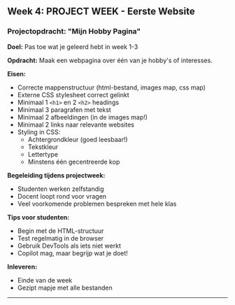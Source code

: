 ## Week 4: PROJECT WEEK - Eerste Website

### Projectopdracht: "Mijn Hobby Pagina"

**Doel:** Pas toe wat je geleerd hebt in week 1-3

**Opdracht:**
Maak een webpagina over één van je hobby's of interesses.

**Eisen:**
- Correcte mappenstructuur (html-bestand, images map, css map)
- Externe CSS stylesheet correct gelinkt
- Minimaal 1 `<h1>` en 2 `<h2>` headings
- Minimaal 3 paragrafen met tekst
- Minimaal 2 afbeeldingen (in de images map!)
- Minimaal 2 links naar relevante websites
- Styling in CSS:
  - Achtergrondkleur (goed leesbaar!)
  - Tekstkleur
  - Lettertype
  - Minstens één gecentreerde kop

**Begeleiding tijdens projectweek:**
- Studenten werken zelfstandig
- Docent loopt rond voor vragen
- Veel voorkomende problemen bespreken met hele klas

**Tips voor studenten:**
- Begin met de HTML-structuur
- Test regelmatig in de browser
- Gebruik DevTools als iets niet werkt
- Copilot mag, maar begrijp wat je doet!

**Inleveren:**
- Einde van de week
- Gezipt mapje met alle bestanden

---

